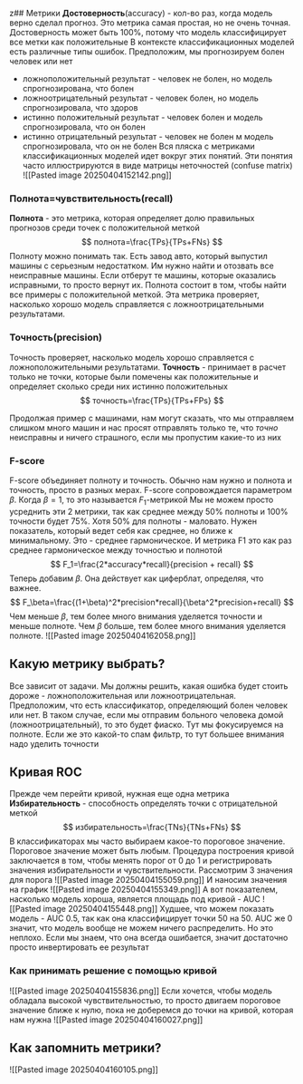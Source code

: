 z## Метрики
**Достоверность**(accuracy) - кол-во раз, когда модель верно сделал прогноз. Это метрика самая простая, но не очень точная. Достоверность может быть 100%, потому что модель классифицирует все метки как положительные 
В контексте классификационных моделей есть различные типы ошибок. Предположим, мы прогнозируем болен человек или нет
- ложноположительный результат - человек не болен, но модель спрогнозирована, что болен
- ложноотрицательный результат - человек болен, но модель спрогнозировала, что здоров
- истинно положительный результат - человек болен и модель спрогнозировала, что он болен
- истинно отрицательный результат - человек не болен м модель спрогнозировала, что он не болен
Вся пляска с метриками классификационных моделей идет вокруг этих понятий. 
Эти понятия часто иллюстрируются в виде матрицы неточностей (confuse matrix)
![[Pasted image 20250404152142.png]]
### Полнота=чувствительность(recall)
**Полнота** - это метрика, которая определяет долю правильных прогнозов среди точек с положительной меткой
$$
полнота=\frac{TPs}{TPs+FNs}
$$
Полноту можно понимать так. Есть завод авто, который выпустил машины с серьезным недостатком. Им нужно найти и отозвать все неисправные машины. Если отберут те машины, которые оказались исправными, то просто вернут их. Полнота состоит в том, чтобы найти все примеры с положительной меткой.
Эта метрика проверяет, насколько хорошо модель справляется с ложноотрицательными результатами.
### Точность(precision)
Точность проверяет, насколько модель хорошо справляется с ложноположительными результатами. 
**Точность** - принимает в расчет только не точки, которые были помечены как положительные и определяет сколько среди них истинно положительных
$$
точность=\frac{TPs}{TPs+FPs}
$$

Продолжая пример с машинами, нам могут сказать, что мы отправляем слишком много машин и нас просят отправлять только те, что *точно* неисправны и ничего страшного, если мы пропустим какие-то из них
### F-score
F-score объединяет полноту и точность. Обычно нам нужно и полнота и точность, просто в разных мерах. F-score сопровождается параметром $\beta$. Когда $\beta=1$, то это называется $F_1$-метрикой
Мы не можем просто усреднить эти 2 метрики, так как среднее между 50% полноты и 100% точности будет 75%. Хотя 50% для полноты - маловато. Нужен показатель, который ведет себя как среднее, но ближе к минимальному. Это - среднее гармоническое. И метрика F1 это как раз среднее гармоническое между точностью и полнотой
$$
F_1=\frac{2*accuracy*recall}{precision + recall}
$$
Теперь добавим $\beta$. Она действует как циферблат, определяя, что важнее.
$$
F_\beta=\frac{(1+\beta)^2*precision*recall}{\beta^2*precision+recall}
$$
Чем меньше $\beta$, тем более много внимания уделяется точности и меньше полноте. Чем $\beta$ больше, тем более много внимания уделяется полноте.
![[Pasted image 20250404162058.png]]

## Какую метрику выбрать?
Все зависит от задачи. Мы должны решить, какая ошибка будет стоить дороже - ложноположительная или ложноотрицательная. 
Предположим, что есть классификатор, определяющий болен человек или нет. В таком случае, если мы отправим больного человека домой (ложноотрицательный), то это будет фиаско. Тут мы фокусируемся на полноте. 
Если же это какой-то спам фильтр, то тут большее внимания надо уделить точности
## Кривая ROC
Прежде чем перейти кривой, нужная еще одна метрика
**Избирательность** - способность определять точки с отрицательной меткой
$$
избирательность=\frac{TNs}{TNs+FNs}
$$
В классификаторах мы часто выбираем какое-то пороговое значение. Пороговое значение может быть любым. Процедура построения кривой заключается в том, чтобы менять порог от 0 до 1 и регистрировать значения избирательности и чувствительности. 
Рассмотрим 3 значения для порога
![[Pasted image 20250404155059.png]]
И наносим значения на график
![[Pasted image 20250404155349.png]]
А вот показателем, насколько модель хороша, является площадь под кривой - AUC
![[Pasted image 20250404155448.png]]
Худшее, что можем показать модель - AUC 0.5, так как она классифицирует точки 50 на 50. AUC же 0 значит, что модель вообще не можем ничего распределить. Но это неплохо. Если мы знаем, что она всегда ошибается, значит достаточно просто инвертировать ее результат
### Как принимать решение с помощью кривой
![[Pasted image 20250404155836.png]]
Если хочется, чтобы модель обладала высокой чувствительностью, то просто двигаем пороговое значение ближе к нулю, пока не доберемся до точки на кривой, которая нам нужна
![[Pasted image 20250404160027.png]]
## Как запомнить метрики?
![[Pasted image 20250404160105.png]]
